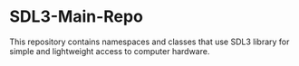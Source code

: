 # SDL3-Main-Repo
This repository contains namespaces and classes that use SDL3 library for simple and lightweight access to computer hardware.
